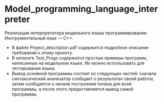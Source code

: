 # Model_programming_language_interpreter

Реализация интерпретатора модельного языка программирования. Инструментальный язык — С++.

- В файле Project_description.pdf содержится подробное описание требований к этому проекту.
- В каталоге Test_Progs содержатся простые примеры программ, написанные на модельном языке. Их можно использовать для тестирования языка.
- Вывод основной программы состоит из следующих частей: сначала синтаксический анализатор сообщает о результатах своей работы, затем сообщается о начале построения полиза для всей программы, а после этого предоставляется вывод самой программы.  
